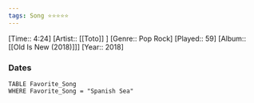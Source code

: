```yaml
---
tags: Song ⭐⭐⭐⭐⭐ 
---
```

[Time:: 4:24]
[Artist:: [[Toto]] ]
[Genre:: Pop Rock]
[Played:: 59]
[Album:: [[Old Is New (2018)]]]
[Year:: 2018]
### Dates
````dataview
TABLE Favorite_Song
WHERE Favorite_Song = "Spanish Sea"
````
